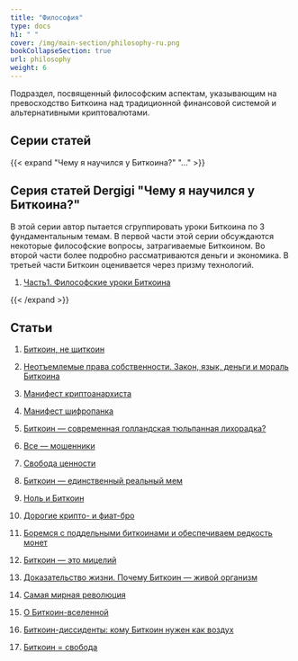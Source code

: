 ```yaml
---
title: "Философия"
type: docs
h1: " "
cover: /img/main-section/philosophy-ru.png
bookCollapseSection: true
url: philosophy
weight: 6
---
```


Подраздел, посвященный философским аспектам, указывающим на превосходство Биткоина над традиционной финансовой системой и альтернативными криптовалютами.

## Cерии статей

{{< expand "Чему я научился у Биткоина?" "..." >}}
## Серия статей Dergigi "Чему я научился у Биткоина?"
В этой серии автор пытается сгруппировать уроки Биткоина по 3 фундаментальным темам. В первой части этой серии обсуждаются некоторые философские вопросы, затрагиваемые Биткоином. Во второй части более подробно рассматриваются деньги и экономика. В третьей части Биткоин оценивается через призму технологий. 

1. [Часть1. Философские уроки Биткоина](/chemu-ya-nauchilsya-u-bitcoina/filosofskie-uroki-bitcoina)

{{< /expand >}}

## Статьи

1. [Биткоин, не щиткоин](/ne-shitcoin)

2. [Неотъемлемые права собственности. Закон, язык, деньги и мораль Биткоина](/neotemlemye-prava-sobstvennosti)

3. [Манифест криптоанархиста](/manifest-kriptoanarhista)

4. [Манифест шифропанка](/manifest-shifropanka)

5. [Биткоин — современная голландская тюльпанная лихорадка?](/tyulpannaya-lihoradka)

6. [Все — мошенники](/vse-moshenniki)

7. [Свобода ценности](/svoboda-cennosti)

8. [Биткоин — единственный реальный мем](/bitcoin-meme)

9. [Ноль и Биткоин](/nol-i-bitcoin)

10. [Дорогие крипто- и фиат-бро](/crypto-bro)

11. [Боремся с поддельными биткоинами и обеспечиваем редкость монет](/boremsya-s-poddelnymi-bitcoin)

12. [Биткоин — это мицелий](/bitсoin-eto-micelij)

13. [Доказательство жизни. Почему Биткоин — живой организм](/pochemu-bitcoin-zhivoj-organizm)

14. [Самая мирная революция](/samaya-mirnaya-revolyuciya)

15. [О Биткоин-вселенной](/o-bitcoin-vselennoj)

16. [Биткоин-диссиденты: кому Биткоин нужен как воздух](/bitcoin-dissidenty)

17. [Биткоин = свобода](/bitcoin-svoboda)
